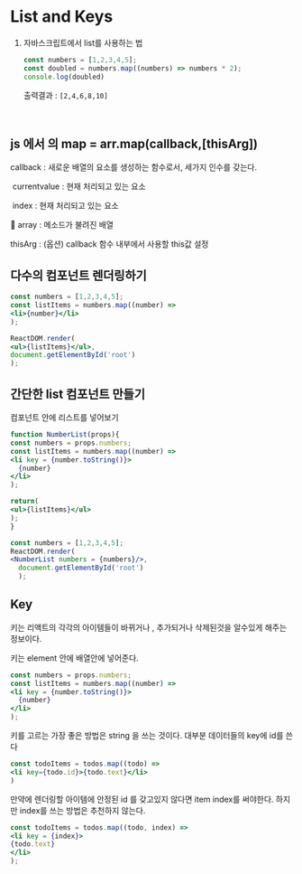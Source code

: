 # List and Keys

1. 자바스크립트에서 list를 사용하는 법

   ```javascript
   const numbers = [1,2,3,4,5];
   const doubled = numbers.map((numbers) => numbers * 2);
   console.log(doubled)
   ```

   출력결과 : `[2,4,6,8,10]`

   ​

## js 에서 의 map = arr.map(callback,[thisArg])

callback : 새로운 배열의 요소를 생성하는 함수로서, 세가지 인수를 갖는다.

​	currentvalue : 현재 처리되고 있는 요소

​	index : 현재 처리되고 있는 요소

 	array : 메소드가 불려진 배열

thisArg : (옵션) callback 함수 내부에서 사용할 this값 설정



## 다수의 컴포넌트 렌더링하기

```jsx
const numbers = [1,2,3,4,5];
const listItems = numbers.map((number) =>
<li>{number}</li>
);
```

```jsx
ReactDOM.render(
<ul>{listItems}</ul>,
document.getElementById('root')
);
```



## 간단한 list 컴포넌트 만들기

컴포넌트 안에 리스트를 넣어보기

```jsx
function NumberList(props){
const numbers = props.numbers;
const listItems = numbers.map((number) =>
<li key = {number.toString()}>
  {number}
</li>
);

return(
<ul>{listItems}</ul>
);
}

const numbers = [1,2,3,4,5];
ReactDOM.render(
<NumberList numbers = {numbers}/>,
  document.getElementById('root')
  );
```



## Key

키는 리액트의 각각의 아이템들이 바뀌거나 , 추가되거나 삭제된것을 알수있게 해주는 정보이다.

키는 element 안에 배열안에 넣어준다.

```jsx
const numbers = props.numbers;
const listItems = numbers.map((number) =>
<li key = {number.toString()}>
  {number}
</li>
);
```

키를 고르는 가장 좋은 방법은 string 을 쓰는 것이다. 대부분 데이터들의 key에  id를 쓴다



```jsx
const todoItems = todos.map((todo) =>
<li key={todo.id}>{todo.text}</li>
)
```

만약에 렌더링할 아이템에 안정된 id 를 갖고있지 않다면 item index를 써야한다.  하지만 index를 쓰는 방법은 추천하지 않는다. 

```jsx
const todoItems = todos.map((todo, index) =>
<li key = {index}>
{todo.text}
</li>
);
```

